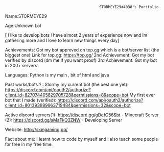                                                STORMEYE29#4038's Portfolio

Name:STORMEYE29

Age:Unknown Lol

[ I like to develop bots I have almost 2 years of experience now and Im gathering more and 
I love to learn new things every day]

Achievements: Got my bot approved on top.gg which is a bot/server list (the biggest one) Link for top.gg: https://top.gg/
2nd Achievement: Got my bot verified by discord (dm me if you want proof)
3rd Achievement: Got my bot in 200+ servers

Languages: Python is my main , bit of html and java

Past works/bots ? : Stormy my current bot (the best one yet): https://discord.com/api/oauth2/authorize?client_id=827074405829705728&permissions=8&scope=bot
My first ever bot that I made (verified): https://discord.com/api/oauth2/authorize?client_id=801393989663719484&permissions=32&scope=bot


Active discord servers(1): https://discord.gg/gDefG56Sbt - Minecraft Server 
(2): https://discord.gg/sMaFkQ3ZNW - Developing Server

Website: http://skmgaming.gq/

Fact about me: I learnt how to code by myself and I also teach some people for free in my free time.
